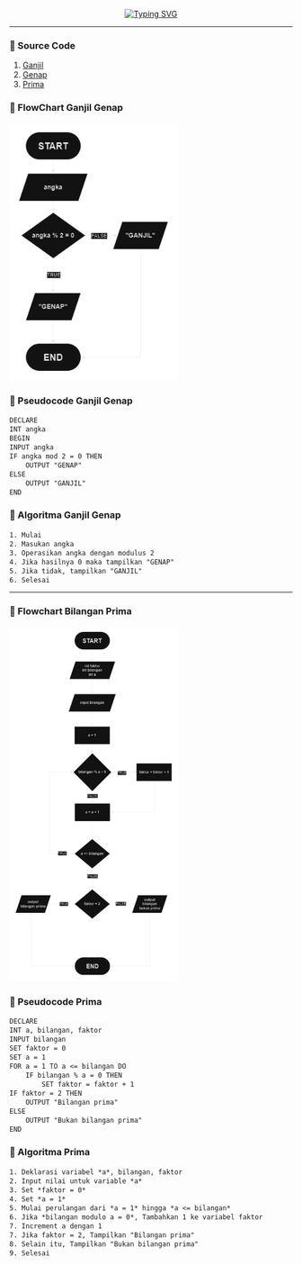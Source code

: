 <p align="center"><a href="https://git.io/typing-svg"><img src="https://readme-typing-svg.herokuapp.com?font=Fira+Code&duration=3000&pause=100&center=true&vCenter=true&width=435&lines=Ganjil%2C+Genap%2C+Prima" alt="Typing SVG" /></a></p>

___

### 🔰 Source Code

1. [Ganjil](https://github.com/galihsch/cpp-gallery/blob/main/src/bilangan/ganjil.cpp)
2. [Genap](https://github.com/galihsch/cpp-gallery/blob/main/src/bilangan/genap.cpp)
3. [Prima](https://github.com/galihsch/cpp-gallery/blob/main/src/bilangan/prima.cpp)

### 🔰 FlowChart Ganjil Genap

<img width="300px" src="https://raw.githubusercontent.com/galihsch/cpp-gallery/main/src/ganjilGenapPrima/flow_ganjilGenap.png" />

### 🔰 Pseudocode Ganjil Genap

``` pseudocode
DECLARE
INT angka
BEGIN
INPUT angka
IF angka mod 2 = 0 THEN
    OUTPUT "GENAP"
ELSE
    OUTPUT "GANJIL"
END
```

### 🔰 Algoritma Ganjil Genap

``` Algoritma
1. Mulai
2. Masukan angka
3. Operasikan angka dengan modulus 2
4. Jika hasilnya 0 maka tampilkan "GENAP"
5. Jika tidak, tampilkan "GANJIL"
6. Selesai
```

___

### 🔰 Flowchart Bilangan Prima

<a href="https://github.com/galihsch/cpp-gallery/blob/main/src/ganjilGenapPrima/flow_prima.png"><img width="300px" src="https://raw.githubusercontent.com/galihsch/cpp-gallery/main/src/ganjilGenapPrima/flow_prima.png" /><a>

### 🔰 Pseudocode Prima

```
DECLARE
INT a, bilangan, faktor
INPUT bilangan
SET faktor = 0
SET a = 1
FOR a = 1 TO a <= bilangan DO
    IF bilangan % a = 0 THEN
        SET faktor = faktor + 1
IF faktor = 2 THEN
    OUTPUT "Bilangan prima"
ELSE
    OUTPUT "Bukan bilangan prima"
END
```

### 🔰 Algoritma Prima

```
1. Deklarasi variabel *a*, bilangan, faktor
2. Input nilai untuk variable *a*
3. Set *faktor = 0*
4. Set *a = 1*
5. Mulai perulangan dari *a = 1* hingga *a <= bilangan*
6. Jika *bilangan modulo a = 0*, Tambahkan 1 ke variabel faktor
7. Increment a dengan 1
7. Jika faktor = 2, Tampilkan "Bilangan prima"
8. Selain itu, Tampilkan "Bukan bilangan prima"
9. Selesai
```
